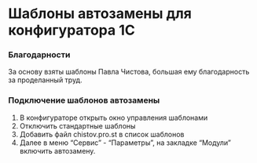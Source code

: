 # Шаблоны автозамены для конфигуратора 1С

### Благодарности
За основу взяты шаблоны Павла Чистова, большая ему благодарность за проделанный труд.

### Подключение шаблонов автозамены

1. В конфигураторе открыть окно управления шаблонами
2. Отключить стандартные шаблоны
3. Добавить файл chistov.pro.st в список шаблонов
4. Далее в меню “Сервис” - “Параметры”, на закладке “Модули” включить автозамену. 

